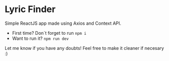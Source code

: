 # Lyric Finder
Simple ReactJS app made using Axios and Context API.

* First time? Don´t forget to run `npm i`
* Want to run it? `npm run dev`

Let me know if you have any doubts! Feel free to make it cleaner if necesary :) 